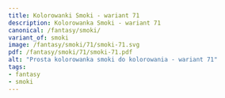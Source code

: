 ```yaml
---
title: Kolorowanki Smoki - wariant 71
description: Kolorowanka Smoki - wariant 71
canonical: /fantasy/smoki/
variant_of: smoki
image: /fantasy/smoki/71/smoki-71.svg
pdf: /fantasy/smoki/71/smoki-71.pdf
alt: "Prosta kolorowanka smoki do kolorowania - wariant 71"
tags:
- fantasy
- smoki
---
```

